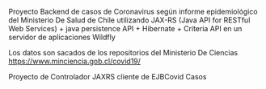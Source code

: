 Proyecto Backend de casos de Coronavirus según informe epidemiológico del Ministerio De Salud de Chile 
utilizando JAX-RS (Java API for RESTful Web Services) + java persistence API + Hibernate + Criteria API
en un servidor de aplicaciones Wildfly


Los datos son sacados de los repositorios del Ministerio De Ciencias https://www.minciencia.gob.cl/covid19/


Proyecto de Controlador JAXRS cliente de EJBCovid Casos
